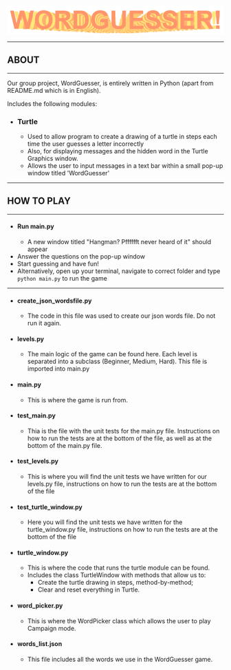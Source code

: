 ![img.png](README_images/wordguesser_logo.png)

---
## ABOUT

---

Our group project, WordGuesser, is entirely written in Python (apart from README.md which is in English).

Includes the following modules:
- ### Turtle
  - Used to allow program to create a drawing of a turtle in steps each time the user guesses a letter incorrectly 
  - Also, for displaying messages and the hidden word in the Turtle Graphics window.
  - Allows the user to input messages in a text bar within a small pop-up window titled 'WordGuesser'


---

## HOW TO PLAY

---

- #### Run main.py
  - A new window titled "Hangman? Pfffffft never heard of it" should appear
- Answer the questions on the pop-up window
- Start guessing and have fun!
- Alternatively, open up your terminal, navigate to correct folder and type `python main.py` to run the game
---

- #### create_json_wordsfile.py
  - The code in this file was used to create our json words file. Do not run it again.
- #### levels.py
  - The main logic of the game can be found here. Each level is separated into a subclass (Beginner, Medium, Hard). This file is imported into main.py
- #### main.py
  - This is where the game is run from.
- #### test_main.py
  - Thia is the file with the unit tests for the main.py file. Instructions on how to run the tests are at the bottom of the file, as well as at the bottom of the main.py file.
- #### test_levels.py
  - This is where you will find the unit tests we have written for our levels.py file, instructions on how to run the tests are at the bottom of the file
- #### test_turtle_window.py
  - Here you will find the unit tests we have written for the turtle_window.py file, instructions on how to run the tests are at the bottom of the file
- #### turtle_window.py
  - This is where the code that runs the turtle module can be found.
  - Includes the class TurtleWindow with methods that allow us to:
    - Create the turtle drawing in steps, method-by-method;
    - Clear and reset everything in Turtle.
- #### word_picker.py
  - This is where the WordPicker class which allows the user to play Campaign mode.
- #### words_list.json
  - This file includes all the words we use in the WordGuesser game.
